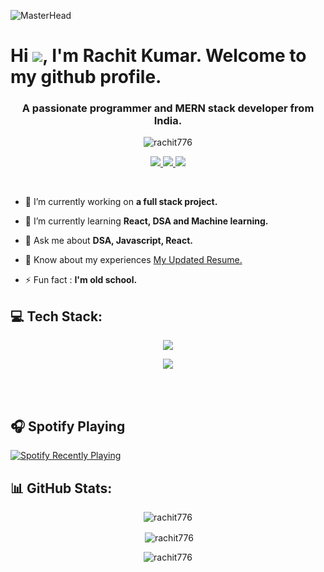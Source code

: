 ![MasterHead](https://user-images.githubusercontent.com/10498744/210012254-234538ff-d198-48aa-8964-37e6fd45d227.gif)

# Hi ![](https://user-images.githubusercontent.com/18350557/176309783-0785949b-9127-417c-8b55-ab5a4333674e.gif), I'm Rachit Kumar. Welcome to my github profile.

<h3 align="center">A passionate programmer and MERN stack developer from India.</h3>

<p align="center"> <img src="https://komarev.com/ghpvc/?username=rachit776&label=Profile%20views&color=0e75b6&style=flat" alt="rachit776" /> </p>

<p align="center"> 
  
  <!-- <a href="https://twitter.com/@_Ilunga_0">
    <img src="https://img.shields.io/badge/Twitter-9e7661?style=for-the-badge"/>
  </a> -->
  
   <a href="https://portfolio-rachit776s-projects.vercel.app/">
    <img src="https://img.shields.io/badge/Portfolio-7a5c4b?style=for-the-badge"/>
  </a>
  
  <a href="https://www.linkedin.com/in/rachitkumar776/">
    <img src="https://img.shields.io/badge/LinkedIn-9e7661?style=for-the-badge"/>
  </a>
  
   <a href="mailto:rachtikumar776@gmail.com">
    <img src="https://img.shields.io/badge/Email-7a5c4b?style=for-the-badge"/>
  </a>

</p>

<br>

- 🔭 I’m currently working on **a full stack project.**

- 🌱 I’m currently learning **React, DSA and Machine learning.**

- 💬 Ask me about **DSA, Javascript, React.**

- 📄 Know about my experiences [My Updated Resume.]()

- ⚡ Fun fact : **I'm old school.**


<h2 align="left">💻 Tech Stack:</h2>
<p align="center">
  <a>
    <img src="https://skillicons.dev/icons?i=c,cpp,js,mongodb,express,react,nodejs,mysql" />
  </a>
</p>
<p align="center">
  <a>
    <img src="https://skillicons.dev/icons?i=html,css,py,heroku,redux,git,github" />
  </a>
</p>

<br><br>

## 🎧 Spotify Playing 

[![Spotify Recently Playing](https://spotify-recently-played-readme.vercel.app/api?user=31haqy7o55wgyz7au74fvigzl5du&count=6&width=600&align=center&unique=true)](https://open.spotify.com/user/31haqy7o55wgyz7au74fvigzl5du)

## 📊 GitHub Stats:

<p align="center"><img align="center" src="https://github-readme-stats-git-masterrstaa-rickstaa.vercel.app/api/top-langs/?username=rachit776&show_icons=true&locale=en&layout=compact&theme=dark&background=000000" alt="rachit776" /></p>

<p align="center">&nbsp;<img align="center" src="https://github-readme-stats-git-masterrstaa-rickstaa.vercel.app/api/?username=rachit776&show_icons=true&locale=en&theme=dark&background=000000" alt="rachit776" /></p>

<p align="center"><img align="center" src="https://github-readme-streak-stats.herokuapp.com/?user=rachit776&theme=dark&background=000000" alt="rachit776" /></p>


